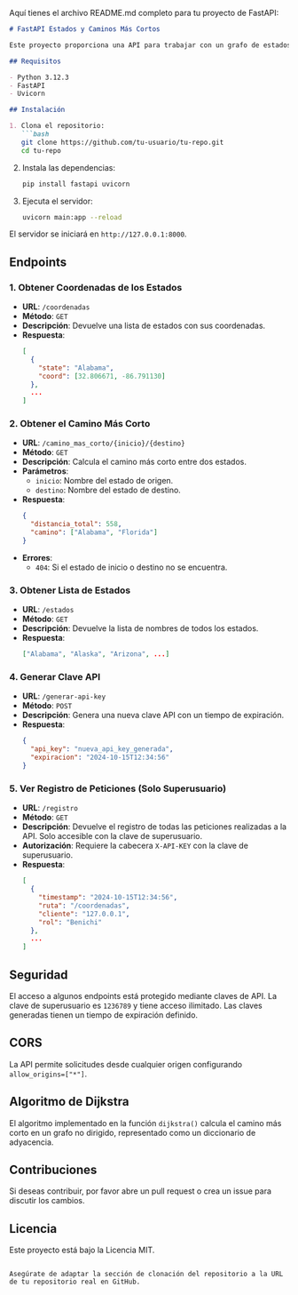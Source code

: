 Aquí tienes el archivo README.md completo para tu proyecto de FastAPI:

```markdown
# FastAPI Estados y Caminos Más Cortos

Este proyecto proporciona una API para trabajar con un grafo de estados y calcular el camino más corto entre ellos utilizando el algoritmo de Dijkstra. La API también permite obtener coordenadas de estados y generar claves de API para acceder a los endpoints protegidos.

## Requisitos

- Python 3.12.3
- FastAPI
- Uvicorn

## Instalación

1. Clona el repositorio:
   ```bash
   git clone https://github.com/tu-usuario/tu-repo.git
   cd tu-repo
   ```

2. Instala las dependencias:
   ```bash
   pip install fastapi uvicorn
   ```

3. Ejecuta el servidor:
   ```bash
   uvicorn main:app --reload
   ```

El servidor se iniciará en `http://127.0.0.1:8000`.

## Endpoints

### 1. Obtener Coordenadas de los Estados

- **URL**: `/coordenadas`
- **Método**: `GET`
- **Descripción**: Devuelve una lista de estados con sus coordenadas.
- **Respuesta**:
  ```json
  [
    {
      "state": "Alabama",
      "coord": [32.806671, -86.791130]
    },
    ...
  ]
  ```

### 2. Obtener el Camino Más Corto

- **URL**: `/camino_mas_corto/{inicio}/{destino}`
- **Método**: `GET`
- **Descripción**: Calcula el camino más corto entre dos estados.
- **Parámetros**:
  - `inicio`: Nombre del estado de origen.
  - `destino`: Nombre del estado de destino.
- **Respuesta**:
  ```json
  {
    "distancia_total": 558,
    "camino": ["Alabama", "Florida"]
  }
  ```
- **Errores**:
  - `404`: Si el estado de inicio o destino no se encuentra.

### 3. Obtener Lista de Estados

- **URL**: `/estados`
- **Método**: `GET`
- **Descripción**: Devuelve la lista de nombres de todos los estados.
- **Respuesta**:
  ```json
  ["Alabama", "Alaska", "Arizona", ...]
  ```

### 4. Generar Clave API

- **URL**: `/generar-api-key`
- **Método**: `POST`
- **Descripción**: Genera una nueva clave API con un tiempo de expiración.
- **Respuesta**:
  ```json
  {
    "api_key": "nueva_api_key_generada",
    "expiracion": "2024-10-15T12:34:56"
  }
  ```

### 5. Ver Registro de Peticiones (Solo Superusuario)

- **URL**: `/registro`
- **Método**: `GET`
- **Descripción**: Devuelve el registro de todas las peticiones realizadas a la API. Solo accesible con la clave de superusuario.
- **Autorización**: Requiere la cabecera `X-API-KEY` con la clave de superusuario.
- **Respuesta**:
  ```json
  [
    {
      "timestamp": "2024-10-15T12:34:56",
      "ruta": "/coordenadas",
      "cliente": "127.0.0.1",
      "rol": "Benichi"
    },
    ...
  ]
  ```

## Seguridad

El acceso a algunos endpoints está protegido mediante claves de API. La clave de superusuario es `1236789` y tiene acceso ilimitado. Las claves generadas tienen un tiempo de expiración definido.

## CORS

La API permite solicitudes desde cualquier origen configurando `allow_origins=["*"]`.

## Algoritmo de Dijkstra

El algoritmo implementado en la función `dijkstra()` calcula el camino más corto en un grafo no dirigido, representado como un diccionario de adyacencia.

## Contribuciones

Si deseas contribuir, por favor abre un pull request o crea un issue para discutir los cambios.

## Licencia

Este proyecto está bajo la Licencia MIT.
```

Asegúrate de adaptar la sección de clonación del repositorio a la URL de tu repositorio real en GitHub.
